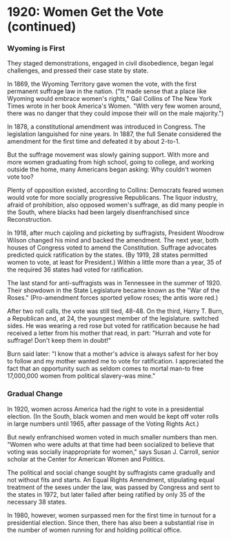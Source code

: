 # 1920: Women Get the Vote (continued)

### Wyoming is First

They staged demonstrations, engaged in civil disobedience, began legal challenges, and pressed their case state by state.

In 1869, the Wyoming Territory gave women the vote, with the first permanent suffrage law in the nation. ("It made sense that a place like Wyoming would embrace women's rights," Gail Collins of The New York Times wrote in her book America's Women. "With very few women around, there was no danger that they could impose their will on the male majority.")

In 1878, a constitutional amendment was introduced in Congress. The legislation languished for nine years. In 1887, the full Senate considered the amendment for the first time and defeated it by about 2-to-1.

But the suffrage movement was slowly gaining support. With more and more women graduating from high school, going to college, and working outside the home, many Americans began asking: Why couldn't women vote too?

Plenty of opposition existed, according to Collins: Democrats feared women would vote for more socially progressive Republicans. The liquor industry, afraid of prohibition, also opposed women's suffrage, as did many people in the South, where blacks had been largely disenfranchised since Reconstruction.

In 1918, after much cajoling and picketing by suffragists, President Woodrow Wilson changed his mind and backed the amendment. The next year, both houses of Congress voted to amend the Constitution. Suffrage advocates predicted quick ratification by the states. (By 1919, 28 states permitted women to vote, at least for President.) Within a little more than a year, 35 of the required 36 states had voted for ratification.

The last stand for anti-suffragists was in Tennessee in the summer of 1920. Their showdown in the State Legislature became known as the "War of the Roses." (Pro-amendment forces sported yellow roses; the antis wore red.)

After two roll calls, the vote was still tied, 48-48. On the third, Harry T. Burn, a Republican and, at 24, the youngest member of the legislature. switched sides. He was wearing a red rose but voted for ratification because he had received a letter from his mother that read, in part: "Hurrah and vote for suffrage! Don't keep them in doubt!"

Burn said later: "I know that a mother's advice is always safest for her boy to follow and my mother wanted me to vote for ratification. I appreciated the fact that an opportunity such as seldom comes to mortal man-to free 17,000,000 women from political slavery-was mine."

### Gradual Change

In 1920, women across America had the right to vote in a presidential election. (In the South, black women and men would be kept off voter rolls in large numbers until 1965, after passage of the Voting Rights Act.)

But newly enfranchised women voted in much smaller numbers than men. "Women who were adults at that time had been socialized to believe that voting was socially inappropriate for women," says Susan J. Carroll, senior scholar at the Center for American Women and Politics.

The political and social change sought by suffragists came gradually and not without fits and starts. An Equal Rights Amendment, stipulating equal treatment of the sexes under the law, was passed by Congress and sent to the states in 1972, but later failed after being ratified by only 35 of the necessary 38 states.

In 1980, however, women surpassed men for the first time in turnout for a presidential election. Since then, there has also been a substantial rise in the number of women running for and holding political office.
